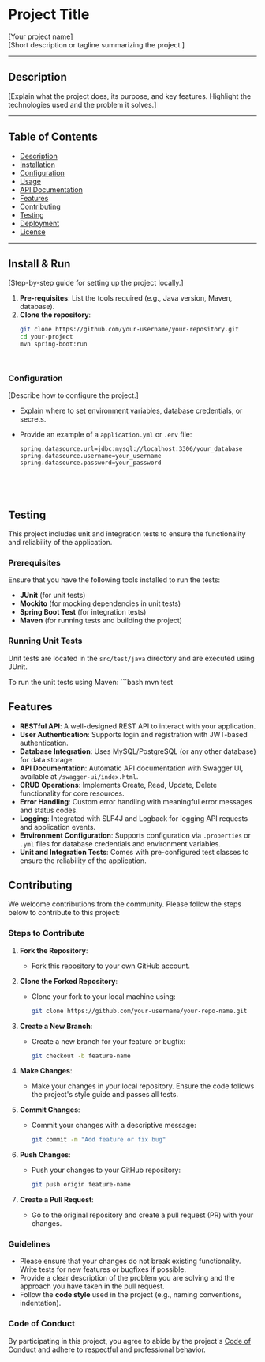# Project Title
[Your project name]  
[Short description or tagline summarizing the project.]

---



## Description
[Explain what the project does, its purpose, and key features. Highlight the technologies used and the problem it solves.]

---



## Table of Contents
- [Description](#description)
- [Installation](#installation)
- [Configuration](#configuration)
- [Usage](#usage)
- [API Documentation](#api-documentation)
- [Features](#features)
- [Contributing](#contributing)
- [Testing](#testing)
- [Deployment](#deployment)
- [License](#license)

---

## Install & Run
[Step-by-step guide for setting up the project locally.]
1. **Pre-requisites**: List the tools required (e.g., Java version, Maven, database).
2. **Clone the repository**: 
   ```bash
   git clone https://github.com/your-username/your-repository.git
   cd your-project
   mvn spring-boot:run




### Configuration
[Describe how to configure the project.]

- Explain where to set environment variables, database credentials, or secrets.
- Provide an example of a `application.yml` or `.env` file:

   ```properties
   spring.datasource.url=jdbc:mysql://localhost:3306/your_database
   spring.datasource.username=your_username
   spring.datasource.password=your_password





## Testing

This project includes unit and integration tests to ensure the functionality and reliability of the application.

### Prerequisites

Ensure that you have the following tools installed to run the tests:

- **JUnit** (for unit tests)
- **Mockito** (for mocking dependencies in unit tests)
- **Spring Boot Test** (for integration tests)
- **Maven** (for running tests and building the project)

### Running Unit Tests

Unit tests are located in the `src/test/java` directory and are executed using JUnit.

To run the unit tests using Maven:
      ```bash
      mvn test




## Features

- **RESTful API**: A well-designed REST API to interact with your application.
- **User Authentication**: Supports login and registration with JWT-based authentication.
- **Database Integration**: Uses MySQL/PostgreSQL (or any other database) for data storage.
- **API Documentation**: Automatic API documentation with Swagger UI, available at `/swagger-ui/index.html`.
- **CRUD Operations**: Implements Create, Read, Update, Delete functionality for core resources.
- **Error Handling**: Custom error handling with meaningful error messages and status codes.
- **Logging**: Integrated with SLF4J and Logback for logging API requests and application events.
- **Environment Configuration**: Supports configuration via `.properties` or `.yml` files for database credentials and environment variables.
- **Unit and Integration Tests**: Comes with pre-configured test classes to ensure the reliability of the application.




## Contributing

We welcome contributions from the community. Please follow the steps below to contribute to this project:

### Steps to Contribute

1. **Fork the Repository**: 
   - Fork this repository to your own GitHub account.
   
2. **Clone the Forked Repository**:
   - Clone your fork to your local machine using:
     ```bash
     git clone https://github.com/your-username/your-repo-name.git
     ```
   
3. **Create a New Branch**:
   - Create a new branch for your feature or bugfix:
     ```bash
     git checkout -b feature-name
     ```

4. **Make Changes**:
   - Make your changes in your local repository. Ensure the code follows the project's style guide and passes all tests.

5. **Commit Changes**:
   - Commit your changes with a descriptive message:
     ```bash
     git commit -m "Add feature or fix bug"
     ```

6. **Push Changes**:
   - Push your changes to your GitHub repository:
     ```bash
     git push origin feature-name
     ```

7. **Create a Pull Request**:
   - Go to the original repository and create a pull request (PR) with your changes.

### Guidelines

- Please ensure that your changes do not break existing functionality. Write tests for new features or bugfixes if possible.
- Provide a clear description of the problem you are solving and the approach you have taken in the pull request.
- Follow the **code style** used in the project (e.g., naming conventions, indentation).

### Code of Conduct

By participating in this project, you agree to abide by the project's [Code of Conduct](./CODE_OF_CONDUCT.md) and adhere to respectful and professional behavior.


